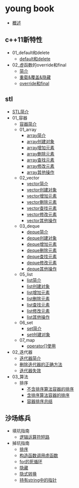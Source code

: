 
# young book

* [概述](README.md)

## c++11新特性

* 01_default和delete
    * [default和delete](c++11新特性/01_default和delete/00_default和delete.md)
* 02_虚函数的override和final
    * [简介](c++11新特性/02_虚函数的override和final/00_简介.md)
    * [重载&覆盖&隐藏](c++11新特性/02_虚函数的override和final/01_重载&覆盖&隐藏.md)
    * [override和final](c++11新特性/02_虚函数的override和final/02_override和final.md)

## stl

* [STL简介](stl/00_STL简介.md)
* 01_容器
    * [容器简介](stl/01_容器/00_容器简介.md)
    * 01_array
        * [array简介](stl/01_容器/01_array/01_array简介.md)
        * [array创建对象](stl/01_容器/01_array/02_array创建对象.md)
        * [array增加元素](stl/01_容器/01_array/03_array增加元素.md)
        * [array删除元素](stl/01_容器/01_array/04_array删除元素.md)
        * [array查找元素](stl/01_容器/01_array/05_array查找元素.md)
        * [array修改元素](stl/01_容器/01_array/06_array修改元素.md)
        * [array其他操作](stl/01_容器/01_array/07_array其他操作.md)
    * 02_vector
        * [vector简介](stl/01_容器/02_vector/01_vector简介.md)
        * [vector创建对象](stl/01_容器/02_vector/02_vector创建对象.md)
        * [vector增加元素](stl/01_容器/02_vector/03_vector增加元素.md)
        * [vector删除元素](stl/01_容器/02_vector/04_vector删除元素.md)
        * [vector查找元素](stl/01_容器/02_vector/05_vector查找元素.md)
        * [vector修改元素](stl/01_容器/02_vector/06_vector修改元素.md)
        * [vector其他操作](stl/01_容器/02_vector/07_vector其他操作.md)
    * 03_deque
        * [deque简介](stl/01_容器/03_deque/01_deque简介.md)
        * [deque创建对象](stl/01_容器/03_deque/02_deque创建对象.md)
        * [deque增加元素](stl/01_容器/03_deque/03_deque增加元素.md)
        * [deque删除元素](stl/01_容器/03_deque/04_deque删除元素.md)
        * [deque查找元素](stl/01_容器/03_deque/05_deque查找元素.md)
        * [deque修改元素](stl/01_容器/03_deque/06_deque修改元素.md)
        * [deque其他操作](stl/01_容器/03_deque/07_deque其他操作.md)
    * 05_list
        * [list简介](stl/01_容器/05_list/01_list简介.md)
        * [list创建对象](stl/01_容器/05_list/02_list创建对象.md)
        * [list增加元素](stl/01_容器/05_list/03_list增加元素.md)
        * [list删除元素](stl/01_容器/05_list/04_list删除元素.md)
        * [list查找元素](stl/01_容器/05_list/05_list查找元素.md)
        * [list修改元素](stl/01_容器/05_list/06_list修改元素.md)
        * [list其他操作](stl/01_容器/05_list/07_list其他操作.md)
    * 06_set
        * [set简介](stl/01_容器/06_set/01_set简介.md)
        * [set创建对象](stl/01_容器/06_set/02_set创建对象.md)
    * 07_map
        * [operator[]使用](stl/01_容器/07_map/operator[]使用.md)
* 02_迭代器
    * [迭代器简介](stl/02_迭代器/00_迭代器简介.md)
    * [删除迭代器的正确方法](stl/02_迭代器/删除迭代器的正确方法.md)
    * [迭代器失效](stl/02_迭代器/迭代器失效.md)
* 03_算法
    * 排序
        * [不含排序算法容器的排序](stl/03_算法/排序/01_不含排序算法容器的排序.md)
        * [含排序算法容器的排序](stl/03_算法/排序/02_含排序算法容器的排序.md)
        * [容器排序总结](stl/03_算法/排序/03_容器排序总结.md)

## 沙场练兵

* 填坑指南
    * [逻辑运算符短路](沙场练兵/填坑指南/01_逻辑运算符短路.md)
* 掉坑指南
    * [排序](沙场练兵/掉坑指南/01_排序.md)
    * [构造函数调用虚函数](沙场练兵/掉坑指南/02_构造函数调用虚函数.md)
    * [for的死循环](沙场练兵/掉坑指南/03_for的死循环.md)
    * [隐藏](沙场练兵/掉坑指南/04_隐藏.md)
    * [隐式转换](沙场练兵/掉坑指南/05_隐式转换.md)
    * [持有string中的指针](沙场练兵/掉坑指南/06_持有string中的指针.md)
